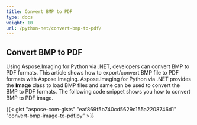 ```yaml
---
title: Convert BMP to PDF
type: docs
weight: 10
url: /python-net/convert-bmp-to-pdf/
---
```


## **Convert BMP to PDF**
Using Aspose.Imaging for Python via .NET, developers can convert BMP to PDF formats. This article shows how to export/convert BMP file to PDF formats with Aspose.Imaging. Aspose.Imaging for Python via .NET provides the **Image** class to load BMP files and same can be used to convert the BMP to PDF formats. The following code snippet shows you how to convert BMP to PDF image.

{{< gist "aspose-com-gists" "eaf869f5b740cd5629c155a2208746d1" "convert-bmp-image-to-pdf.py" >}}
